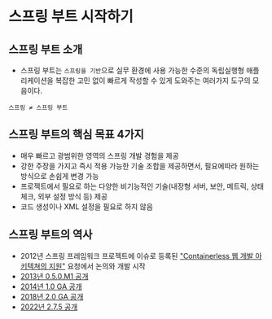 # 스프링 부트 시작하기

## 스프링 부트 소개

- 스프링 부트는 `스프링을 기반`으로 실무 환경에 사용 가능한 수준의 독립실행형 애플리케이션을 
복잡한 고민 없이 빠르게 작성할 수 있게 도와주는 여러가지 도구의 모음이다.

`스프링 ≠ 스프링 부트`

## 스프링 부트의 핵심 목표 4가지

- 매우 빠르고 광범위한 영역의 스프링 개발 경험을 제공
- 강한 주장을 가지고 즉시 적용 가능한 기술 조합을 제공하면서, 필요에따라 원하는 방식으로 손쉽게 변경 가능
- 프로젝트에서 필요로 하는 다양한 비기능적인 기술(내장형 서버, 보안, 메트릭, 상태 체크, 외부 설정 방식 등) 제공
- 코드 생성이나 XML 설정을 필요로 하지 않음

## 스프링 부트의 역사

- 2012년 스프링 프레임워크 프로젝트에 이슈로 등록된
["Containerless 웹 개발 아키텍쳐의 지원"](https://github.com/spring-projects/spring-framework/issues/14521) 요청에서 논의와 개발 시작
- [2013년 0.5.0.M1 공개](https://spring.io/blog/2013/08/06/spring-boot-simplifying-spring-for-everyone)
- [2014년 1.0 GA 공개](https://spring.io/blog/2014/04/01/spring-boot-1-0-ga-released)
- [2018년 2.0 GA 공개](https://spring.io/blog/2018/03/01/spring-boot-2-0-goes-ga)
- [2022년 2.7.5 공개](https://spring.io/blog/2022/10/20/spring-boot-2-7-5-available-now)

